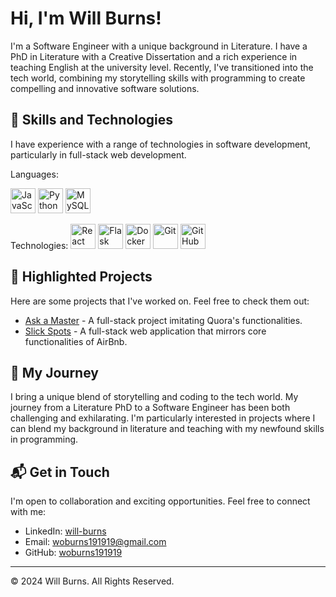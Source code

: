 # Hi, I'm Will Burns!

I'm a Software Engineer with a unique background in Literature. I have a PhD in Literature with a Creative Dissertation and a rich experience in teaching English at the university level. Recently, I've transitioned into the tech world, combining my storytelling skills with programming to create compelling and innovative software solutions.

## 🚀 Skills and Technologies
I have experience with a range of technologies in software development, particularly in full-stack web development. 

Languages:

<p>
  <img src="https://cdn.jsdelivr.net/gh/devicons/devicon/icons/javascript/javascript-original.svg" width="40" height="40" alt="JavaScript" />
  <img src="https://cdn.jsdelivr.net/gh/devicons/devicon/icons/python/python-original.svg" width="40" height="40" alt="Python" />
  <img src="https://cdn.jsdelivr.net/gh/devicons/devicon/icons/mysql/mysql-original-wordmark.svg" width="40" height="40" alt="MySQL" />


Technologies:
  <img src="https://cdn.jsdelivr.net/gh/devicons/devicon/icons/react/react-original-wordmark.svg" width="40" height="40" alt="React" />
  <img src="https://cdn.jsdelivr.net/gh/devicons/devicon/icons/flask/flask-original-wordmark.svg" width="40" height="40" alt="Flask" />
 <img src="https://cdn.jsdelivr.net/gh/devicons/devicon/icons/docker/docker-original-wordmark.svg" width="40" height="40" alt="Docker" />
  <img src="https://cdn.jsdelivr.net/gh/devicons/devicon/icons/git/git-original.svg" width="40" height="40" alt="Git" />
  <img src="https://cdn.jsdelivr.net/gh/devicons/devicon/icons/github/github-original-wordmark.svg" width="40" height="40" alt="GitHub" />
</p>



## 📌 Highlighted Projects
Here are some projects that I've worked on. Feel free to check them out:

- [Ask a Master](https://ask-a-master.onrender.com/login) - A full-stack project imitating Quora's functionalities. 
- [Slick Spots](https://slick-spots.onrender.com) - A full-stack web application that mirrors core functionalities of AirBnb.

## 📖 My Journey
I bring a unique blend of storytelling and coding to the tech world. My journey from a Literature PhD to a Software Engineer has been both challenging and exhilarating. I'm particularly interested in projects where I can blend my background in literature and teaching with my newfound skills in programming.

## 📬 Get in Touch
I'm open to collaboration and exciting opportunities. Feel free to connect with me:

- LinkedIn: [will-burns](https://www.linkedin.com/in/will-burns-905a222a5/)
- Email: [woburns191919@gmail.com](mailto:woburns191919@gmail.com)
- GitHub: [woburns191919](https://github.com/woburns191919)

---

© 2024 Will Burns. All Rights Reserved.
